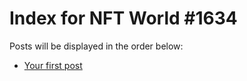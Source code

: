 # Index for NFT World #1634
Posts will be displayed in the order below:

- [Your first post](./001-first.md)

